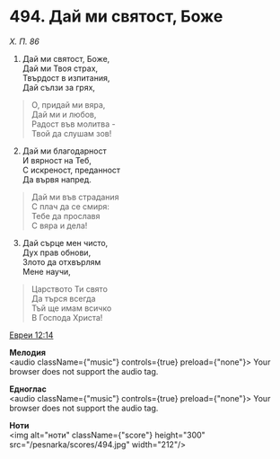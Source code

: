 # 494. Дай ми святост, Боже

_Х. П. 86_

1. Дай ми святост, Боже,  
Дай ми Твоя страх,  
Твърдост в изпитания,  
Дай сълзи за грях,  

> О, придай ми вяра,  
> Дай ми и любов,  
> Радост във молитва -  
> Твой да слушам зов!

2. Дай ми благодарност  
И вярност на Теб,  
С искреност, преданност  
Да вървя напред.  

> Дай ми във страдания  
> С плач да се смиря:  
> Тебе да прославя  
> С вяра и дела!

3. Дай сърце мен чисто,  
Дух прав обнови,  
Злото да отхвърлям  
Мене научи,  

> Царството Ти свято  
> Да търся всегда  
> Тъй ще имам всичко  
> В Господа Христа!

[Евреи 12:14](http://biblia.bg/index.php?k=65&g=12&s=14)

**Мелодия**  
<audio className={"music"} controls={true} preload={"none"}>
    <source src="/pesnarka/mp3/494.mp3" type="audio/mpeg"/>
    Your browser does not support the audio tag.
</audio>

**Едноглас**  
<audio className={"music"} controls={true} preload={"none"}>
    <source src="/pesnarka/transp/494.mp3" type="audio/mpeg"/>
    Your browser does not support the audio tag.
</audio>

**Ноти**  
<img alt="ноти" className={"score"} height="300" src="/pesnarka/scores/494.jpg" width="212"/>
